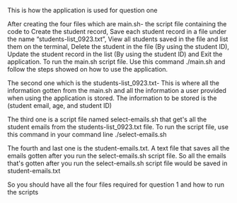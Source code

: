 This is how the application is used for question one

After creating the four files which are main.sh- the script file containing the code to Create the student record, Save each student record in a file under the name “students-list_0923.txt”, View all students saved in the file and list them on the terminal, Delete the student in the file (By using the student ID), Update the student record in the list (By using the student ID) and Exit the application. To run the main.sh script file. Use this command ./main.sh and follow the steps showed on how to use the application.

The second one which is the students-list_0923.txt- This is where all the information gotten from the main.sh and all the information a user provided when using the application is stored. The information to be stored is the (student email, age, and student ID)

The third one is a script file named select-emails.sh that get's all the student emails from the students-list_0923.txt file. To run the script file, use this command in  your command line ./select-emails.sh

The fourth and last one is the student-emails.txt. A text file that saves all the emails gotten after you run the select-emails.sh script file. So all the emails that's gotten after you run the select-emails.sh script file would be saved in student-emails.txt

So you should have all the four files required for question 1 and how to run the scripts
